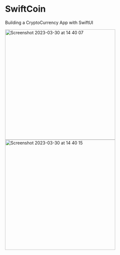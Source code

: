 # SwiftCoin
Building a CryptoCurrency App with SwiftUI


<img width="361" alt="Screenshot 2023-03-30 at 14 40 07" src="https://user-images.githubusercontent.com/22959705/228825674-67b41a73-8fac-4655-98ab-252e217d4b4e.png">

<img width="361" alt="Screenshot 2023-03-30 at 14 40 15" src="https://user-images.githubusercontent.com/22959705/228825700-d68b8a44-fc64-40eb-a123-3f48c09cdc47.png">
